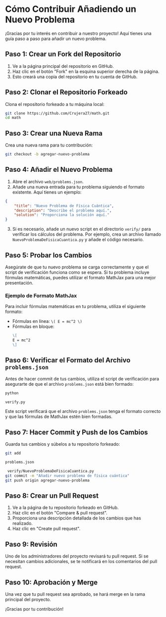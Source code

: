 # Cómo Contribuir Añadiendo un Nuevo Problema

¡Gracias por tu interés en contribuir a nuestro proyecto! Aquí tienes una guía paso a paso para añadir un nuevo problema.

## Paso 1: Crear un Fork del Repositorio

1. Ve a la página principal del repositorio en GitHub.
2. Haz clic en el botón "Fork" en la esquina superior derecha de la página.
3. Esto creará una copia del repositorio en tu cuenta de GitHub.

## Paso 2: Clonar el Repositorio Forkeado

Clona el repositorio forkeado a tu máquina local:

```sh
git clone https://github.com/Crujera27/math.git
cd math
```

## Paso 3: Crear una Nueva Rama

Crea una nueva rama para tu contribución:

```sh
git checkout -b agregar-nuevo-problema
```

## Paso 4: Añadir el Nuevo Problema

1. Abre el archivo `web/problems.json`.
2. Añade una nueva entrada para tu problema siguiendo el formato existente. Aquí tienes un ejemplo:

```json
{
    "title": "Nuevo Problema de Física Cuántica",
    "description": "Describe el problema aquí.",
    "solution": "Proporciona la solución aquí."
}
```

3. Si es necesario, añade un nuevo script en el directorio `verify/` para verificar los cálculos del problema. Por ejemplo, crea un archivo llamado `NuevoProblemaDeFisicaCuantica.py` y añade el código necesario.

## Paso 5: Probar los Cambios

Asegúrate de que tu nuevo problema se carga correctamente y que el script de verificación funciona como se espera. Si tu problema incluye fórmulas matemáticas, puedes utilizar el formato MathJax para una mejor presentación.

### Ejemplo de Formato MathJax

Para incluir fórmulas matemáticas en tu problema, utiliza el siguiente formato:

- Fórmulas en línea: `\( E = mc^2 \)`
- Fórmulas en bloque:
  ```markdown
  \[
  E = mc^2
  \]
  ```

## Paso 6: Verificar el Formato del Archivo `problems.json`

Antes de hacer commit de tus cambios, utiliza el script de verificación para asegurarte de que el archivo `problems.json` está bien formado:

```sh
python 

verify.py


```

Este script verificará que el archivo `problems.json` tenga el formato correcto y que las fórmulas de MathJax estén bien formadas.

## Paso 7: Hacer Commit y Push de los Cambios

Guarda tus cambios y súbelos a tu repositorio forkeado:

```sh
git add 

problems.json

 verify/NuevoProblemaDeFisicaCuantica.py
git commit -m "Añadir nuevo problema de física cuántica"
git push origin agregar-nuevo-problema
```

## Paso 8: Crear un Pull Request

1. Ve a la página de tu repositorio forkeado en GitHub.
2. Haz clic en el botón "Compare & pull request".
3. Proporciona una descripción detallada de los cambios que has realizado.
4. Haz clic en "Create pull request".

## Paso 9: Revisión

Uno de los administradores del proyecto revisará tu pull request. Si se necesitan cambios adicionales, se te notificará en los comentarios del pull request.

## Paso 10: Aprobación y Merge

Una vez que tu pull request sea aprobado, se hará merge en la rama principal del proyecto.

¡Gracias por tu contribución!
